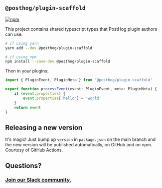 ## `@posthog/plugin-scaffold`

[![npm](https://img.shields.io/npm/v/@posthog/plugin-scaffold.svg)](https://www.npmjs.com/package/@posthog/plugin-scaffold)

This project contains shared typescript types that PostHog plugin
authors can use.

```bash
# if using yarn
yarn add --dev @posthog/plugin-scaffold

# if using npm
npm install --save-dev @posthog/plugin-scaffold
``` 

Then in your plugins:

```typescript
import { PluginEvent, PluginMeta } from '@posthog/plugin-scaffold'

export function processEvent(event: PluginEvent, meta: PluginMeta) {
    if (event.properties) {
        event.properties['hello'] = 'world'
    }
    return event
}
```

## Releasing a new version

It's magic! Just bump up `version` in `package.json` on the main branch and the new version will be published automatically, on GitHub and on npm. Courtesy of GitHub Actions.

## Questions?

### [Join our Slack community.](https://join.slack.com/t/posthogusers/shared_invite/enQtOTY0MzU5NjAwMDY3LTc2MWQ0OTZlNjhkODk3ZDI3NDVjMDE1YjgxY2I4ZjI4MzJhZmVmNjJkN2NmMGJmMzc2N2U3Yjc3ZjI5NGFlZDQ)
